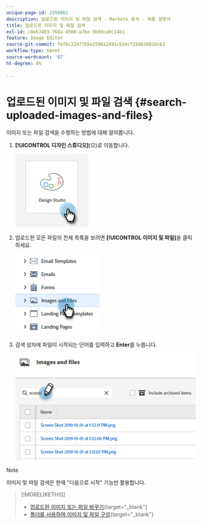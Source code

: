 ```yaml
---
unique-page-id: 2359862
description: 업로드된 이미지 및 파일 검색 - Marketo 문서 - 제품 설명서
title: 업로드된 이미지 및 파일 검색
exl-id: c8eb7493-768a-4580-a76e-5b59ca9c14b1
feature: Image Editor
source-git-commit: fbfbc22477b5e1596a2491cb34cf2bd63601bc63
workflow-type: tm+mt
source-wordcount: '87'
ht-degree: 0%

---
```


# 업로드된 이미지 및 파일 검색 {#search-uploaded-images-and-files}

이미지 또는 파일 검색을 수행하는 방법에 대해 알아봅니다.

1. **[!UICONTROL 디자인 스튜디오]**(으)로 이동합니다.

   ![](assets/search-uploaded-images-and-files-1.png)

1. 업로드한 모든 파일의 전체 목록을 보려면 **[!UICONTROL 이미지 및 파일]**&#x200B;을 클릭하세요.

   ![](assets/search-uploaded-images-and-files-2.png)

1. 검색 상자에 파일이 시작되는 단어를 입력하고 **Enter**&#x200B;를 누릅니다.

   ![](assets/search-uploaded-images-and-files-3.png)

>[!NOTE]
>
>이미지 및 파일 검색은 현재 &quot;다음으로 시작&quot; 기능만 활용합니다.

>[!MORELIKETHIS]
>
>* [업로드된 이미지 또는 파일 바꾸기](/help/marketo/product-docs/demand-generation/images-and-files/replace-an-uploaded-image-or-file.md){target="_blank"}
>* [폴더를 사용하여 이미지 및 파일 구성](/help/marketo/product-docs/demand-generation/images-and-files/organize-your-images-and-files-using-folders.md){target="_blank"}
